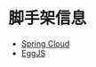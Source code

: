 # 脚手架信息

- [Spring Cloud](https://github.com/deepexi/generator-deepexi-spring-cloud)
- [EggJS](https://github.com/deepexi/generator-deepexi-eggjs)
